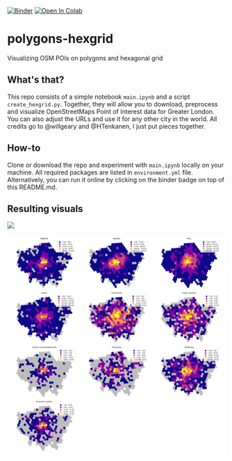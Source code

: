 [![Binder](https://mybinder.org/badge_logo.svg)](https://mybinder.org/v2/gh/mikhailsirenko/polygons-hexgrid/master?filepath=main.ipynb)
[![Open In Colab](https://colab.research.google.com/assets/colab-badge.svg)](https://colab.research.google.com/github/mikhailsirenko/polygons-hexgrid/blob/master/main.ipynb)



# polygons-hexgrid
Visualizing OSM POIs on polygons and hexagonal grid

## What's that?
This repo consists of a simple notebook ```main.ipynb``` and a script ```create_hexgrid.py```. Together, they will allow you to download, preprocess and visualize OpenStreetMaps Point of Interest data for Greater London. You can also adjust the URLs and use it for any other city in the world. All credits go to @willgeary and @HTenkanen, I just put pieces together. 

## How-to
Clone or download the repo and experiment with ```main.ipynb``` locally on your machine. All required packages are listed in ```environment.yml``` file. Alternatively, you can run it online by clicking on the binder badge on top of this README.md.

## Resulting visuals
![](https://github.com/mikhailsirenko/polygons-hexgrid/blob/master/choropleth-polygon.png)

![](https://github.com/mikhailsirenko/polygons-hexgrid/blob/master/choropleth-hexgrid.png)
